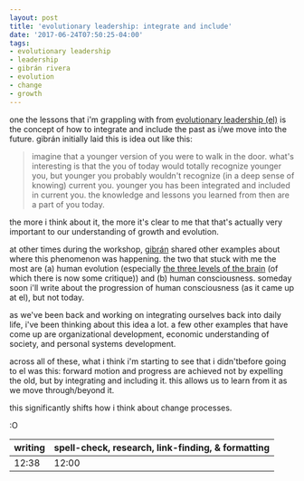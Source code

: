 ```yaml
---
layout: post
title: 'evolutionary leadership: integrate and include'
date: '2017-06-24T07:50:25-04:00'
tags:
- evolutionary leadership
- leadership
- gibrán rivera
- evolution
- change
- growth
--- 
```


one the lessons that i'm grappling with from [evolutionary leadership (el)][el] is the concept of how to integrate and include the past as i/we move into the future. gibrán initially laid this is idea out like this: 

> imagine that a younger version of you were to walk in the door. what's interesting is that the you of today would totally recognize younger you, but younger you probably wouldn't recognize (in a deep sense of knowing) current you. younger you has been integrated and included in current you. the knowledge and lessons you learned from then are a part of you today. 

the more i think about it, the more it's clear to me that that's actually very important to our understanding of growth and evolution. 

at other times during the workshop, [gibrán][gr] shared other examples about where this phenomenon was happening. the two that stuck with me the most are (a) human evolution (especially [the three levels of the brain](https://en.wikipedia.org/wiki/Triune_brain#Status_of_the_model) (of which there is now some critique)) and (b) human consciousness. someday soon i'll write about the progression of human consciousness (as it came up at el), but not today. 

 as we've been back and working on integrating ourselves back into daily life, i've been thinking about this idea a lot. a few other examples that have come up are organizational development, economic understanding of society, and personal systems development. 

across all of these, what i think i'm starting to see that i didn'tbefore going to el was this: forward motion and progress are achieved not by expelling the old, but by integrating and including it. this allows us to learn from it as we move through/beyond it. 

this significantly shifts how i think about change processes. 

:O

[el]: https://www.gibranrivera.com/the-workshop/
[gr]: https://www.gibranrivera.com/

<table>
	<thead>
		<tr>
			<th>writing</th>
			<th>spell-check, research, link-finding, & formatting</th>
		</tr>
	</thead>
	<tbody>
		<tr>
			<td>12:38</td>
			<td>12:00</td>
		</tr>
	</tbody>
</table>